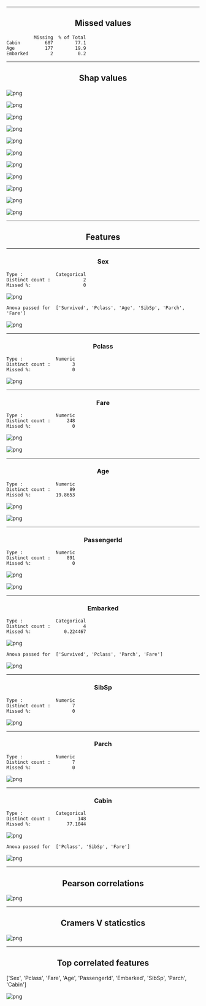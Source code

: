 <hr>



<h2 align="center">Missed values</h2>


    
      
              Missing  % of Total
    Cabin         687        77.1
    Age           177        19.9
    Embarked        2         0.2
    
     
    



<hr>



<h2 align="center">Shap values</h2>


    
      



![png](output_6_7.png)



![png](output_6_8.png)



![png](output_6_9.png)



![png](output_6_10.png)



![png](output_6_11.png)



![png](output_6_12.png)



![png](output_6_13.png)



![png](output_6_14.png)



![png](output_6_15.png)



![png](output_6_16.png)



![png](output_6_17.png)


    
     
    



<hr>



<h2 align="center">Features</h2>


    
      
    
     



<hr>



<h3 align="center">Sex</h3>


    
     
                                 
    Type :            Categorical
    Distinct count :            2
    Missed %:                   0
    
     



![png](output_6_25.png)


    Anova passed for  ['Survived', 'Pclass', 'Age', 'SibSp', 'Parch', 'Fare']



![png](output_6_27.png)


    
     



<hr>



<h3 align="center">Pclass</h3>


    
     
                             
    Type :            Numeric
    Distinct count :        3
    Missed %:               0
    
     



![png](output_6_32.png)


    
     



<hr>



<h3 align="center">Fare</h3>


    
     
                             
    Type :            Numeric
    Distinct count :      248
    Missed %:               0
    
     



![png](output_6_37.png)



![png](output_6_38.png)


    
     



<hr>



<h3 align="center">Age</h3>


    
     
                             
    Type :            Numeric
    Distinct count :       89
    Missed %:         19.8653
    
     



![png](output_6_43.png)



![png](output_6_44.png)


    
     



<hr>



<h3 align="center">PassengerId</h3>


    
     
                             
    Type :            Numeric
    Distinct count :      891
    Missed %:               0
    
     



![png](output_6_49.png)



![png](output_6_50.png)


    
     



<hr>



<h3 align="center">Embarked</h3>


    
     
                                 
    Type :            Categorical
    Distinct count :            4
    Missed %:            0.224467
    
     



![png](output_6_55.png)


    Anova passed for  ['Survived', 'Pclass', 'Parch', 'Fare']



![png](output_6_57.png)


    
     



<hr>



<h3 align="center">SibSp</h3>


    
     
                             
    Type :            Numeric
    Distinct count :        7
    Missed %:               0
    
     



![png](output_6_62.png)


    
     



<hr>



<h3 align="center">Parch</h3>


    
     
                             
    Type :            Numeric
    Distinct count :        7
    Missed %:               0
    
     



![png](output_6_67.png)


    
     



<hr>



<h3 align="center">Cabin</h3>


    
     
                                 
    Type :            Categorical
    Distinct count :          148
    Missed %:             77.1044
    
     



![png](output_6_72.png)


    Anova passed for  ['Pclass', 'SibSp', 'Fare']



![png](output_6_74.png)


    
     
    



<hr>



<h2 align="center">Pearson correlations</h2>


    
      



![png](output_6_79.png)


    
     
    



<hr>



<h2 align="center">Cramers V staticstics</h2>


    
      



![png](output_6_84.png)


    
     
    



<hr>



<h2 align="center">Top correlated features</h2>


    
      





['Sex', 'Pclass', 'Fare', 'Age', 'PassengerId', 'Embarked', 'SibSp', 'Parch', 'Cabin']




![png](output_6_90.png)

